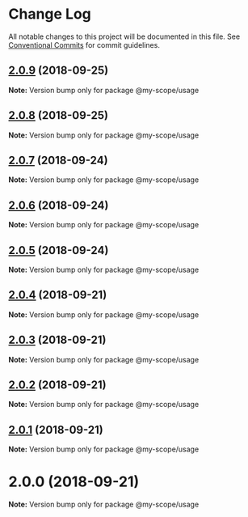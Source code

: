 # Change Log

All notable changes to this project will be documented in this file.
See [Conventional Commits](https://conventionalcommits.org) for commit guidelines.

<a name="2.0.9"></a>
## [2.0.9](https://github.com/jovankrunic/lerna-conventional-commits-example/compare/@my-scope/usage@2.0.7...@my-scope/usage@2.0.9) (2018-09-25)

**Note:** Version bump only for package @my-scope/usage





<a name="2.0.8"></a>
## [2.0.8](https://github.com/jovankrunic/lerna-conventional-commits-example/compare/@my-scope/usage@2.0.7...@my-scope/usage@2.0.8) (2018-09-25)

**Note:** Version bump only for package @my-scope/usage





<a name="2.0.7"></a>
## [2.0.7](https://github.com/jovankrunic/lerna-conventional-commits-example/compare/@my-scope/usage@2.0.6...@my-scope/usage@2.0.7) (2018-09-24)

**Note:** Version bump only for package @my-scope/usage





<a name="2.0.6"></a>
## [2.0.6](https://github.com/jovankrunic/lerna-conventional-commits-example/compare/@my-scope/usage@2.0.5...@my-scope/usage@2.0.6) (2018-09-24)

**Note:** Version bump only for package @my-scope/usage





<a name="2.0.5"></a>
## [2.0.5](https://github.com/jovankrunic/lerna-conventional-commits-example/compare/@my-scope/usage@2.0.4...@my-scope/usage@2.0.5) (2018-09-24)

**Note:** Version bump only for package @my-scope/usage





<a name="2.0.4"></a>
## [2.0.4](https://github.com/jovankrunic/lerna-conventional-commits-example/compare/@my-scope/usage@2.0.3...@my-scope/usage@2.0.4) (2018-09-21)




**Note:** Version bump only for package @my-scope/usage

<a name="2.0.3"></a>
## [2.0.3](https://github.com/jovankrunic/lerna-conventional-commits-example/compare/@my-scope/usage@2.0.2...@my-scope/usage@2.0.3) (2018-09-21)




**Note:** Version bump only for package @my-scope/usage

<a name="2.0.2"></a>
## [2.0.2](https://github.com/jovankrunic/lerna-conventional-commits-example/compare/@my-scope/usage@2.0.1...@my-scope/usage@2.0.2) (2018-09-21)




**Note:** Version bump only for package @my-scope/usage

<a name="2.0.1"></a>
## [2.0.1](https://github.com/jovankrunic/lerna-conventional-commits-example/compare/@my-scope/usage@2.0.0...@my-scope/usage@2.0.1) (2018-09-21)




**Note:** Version bump only for package @my-scope/usage

<a name="2.0.0"></a>
# 2.0.0 (2018-09-21)

**Note:** Version bump only for package @my-scope/usage
